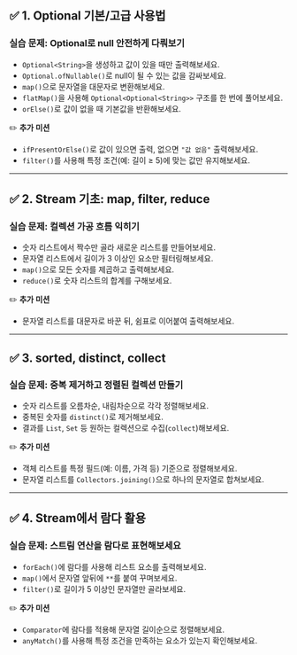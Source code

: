 ## ✅ 1. Optional 기본/고급 사용법

### 실습 문제: Optional로 null 안전하게 다뤄보기

* `Optional<String>`을 생성하고 값이 있을 때만 출력해보세요.
* `Optional.ofNullable()`로 null이 될 수 있는 값을 감싸보세요.
* `map()`으로 문자열을 대문자로 변환해보세요.
* `flatMap()`을 사용해 `Optional<Optional<String>>` 구조를 한 번에 풀어보세요.
* `orElse()`로 값이 없을 때 기본값을 반환해보세요.

✏️ **추가 미션**

* `ifPresentOrElse()`로 값이 있으면 출력, 없으면 `"값 없음"` 출력해보세요.
* `filter()`를 사용해 특정 조건(예: 길이 ≥ 5)에 맞는 값만 유지해보세요.

---

## ✅ 2. Stream 기초: map, filter, reduce

### 실습 문제: 컬렉션 가공 흐름 익히기

* 숫자 리스트에서 짝수만 골라 새로운 리스트를 만들어보세요.
* 문자열 리스트에서 길이가 3 이상인 요소만 필터링해보세요.
* `map()`으로 모든 숫자를 제곱하고 출력해보세요.
* `reduce()`로 숫자 리스트의 합계를 구해보세요.

✏️ **추가 미션**

* 문자열 리스트를 대문자로 바꾼 뒤, 쉼표로 이어붙여 출력해보세요.

---

## ✅ 3. sorted, distinct, collect
### 실습 문제: 중복 제거하고 정렬된 컬렉션 만들기

* 숫자 리스트를 오름차순, 내림차순으로 각각 정렬해보세요.
* 중복된 숫자를 `distinct()`로 제거해보세요.
* 결과를 `List`, `Set` 등 원하는 컬렉션으로 수집(`collect`)해보세요.

✏️ **추가 미션**

* 객체 리스트를 특정 필드(예: 이름, 가격 등) 기준으로 정렬해보세요.
* 문자열 리스트를 `Collectors.joining()`으로 하나의 문자열로 합쳐보세요.

---

## ✅ 4. Stream에서 람다 활용

### 실습 문제: 스트림 연산을 람다로 표현해보세요

* `forEach()`에 람다를 사용해 리스트 요소를 출력해보세요.
* `map()`에서 문자열 앞뒤에 `**`를 붙여 꾸며보세요.
* `filter()`로 길이가 5 이상인 문자열만 골라보세요.

✏️ **추가 미션**

* `Comparator`에 람다를 적용해 문자열 길이순으로 정렬해보세요.
* `anyMatch()`를 사용해 특정 조건을 만족하는 요소가 있는지 확인해보세요.
